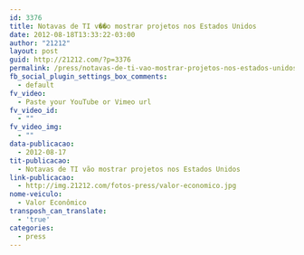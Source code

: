 ```yaml
---
id: 3376
title: Notavas de TI v��o mostrar projetos nos Estados Unidos
date: 2012-08-18T13:33:22-03:00
author: "21212"
layout: post
guid: http://21212.com/?p=3376
permalink: /press/notavas-de-ti-vao-mostrar-projetos-nos-estados-unidos/
fb_social_plugin_settings_box_comments:
  - default
fv_video:
  - Paste your YouTube or Vimeo url
fv_video_id:
  - ""
fv_video_img:
  - ""
data-publicacao:
  - 2012-08-17
tit-publicacao:
  - Notavas de TI vão mostrar projetos nos Estados Unidos
link-publicacao:
  - http://img.21212.com/fotos-press/valor-economico.jpg
nome-veiculo:
  - Valor Econômico
transposh_can_translate:
  - 'true'
categories:
  - press
---
```

